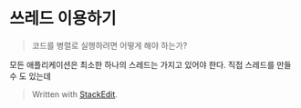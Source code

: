 # 쓰레드 이용하기 

> 코드를 병렬로 실행하려면 어떻게 해야 하는가?

모든 애플리케이션은 최소한 하나의 스레드는 가지고 있어야 한다. 
직접 스레드를 만들 수 도 있는데

> Written with [StackEdit](https://stackedit.io/).
<!--stackedit_data:
eyJoaXN0b3J5IjpbLTE1ODY2MzE4MDIsLTgyMzU1NDYyXX0=
-->